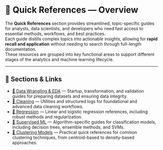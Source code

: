 

# 🧭 Quick References — Overview

The **Quick References** section provides streamlined, topic-specific guides for analysts, data scientists, and developers who need fast access to essential methods, workflows, and best practices.  
Each guide distills complex topics into actionable insights, allowing for **rapid recall and application** without needing to search through full-length documentation.  
These resources are grouped into key functional areas to support different stages of the analytics and machine learning lifecycle.

---

## 📂 Sections & Links

- [🧭 Data Wrangling & EDA](01%20-%20Data%20Wrangling%20%26%20EDA/index.md) — Startup, transformation, and validation guides for preparing datasets and ensuring data integrity.
- [🧭 Cleaning](02%20-%20Cleaning/index.md) — Utilities and structured logs for foundational and advanced data cleaning workflows.
- [🧭 Regression](03%20-%20Regression/index.md) — Linear and logistic regression references, including robust methods and regularization.
- [🧭 Supervised ML](04%20-%20Supervised%20ML/index.md) — Algorithm-specific guides for classification models, including decision trees, ensemble methods, and SVMs.
- [🧭 Clustering Models](05%20-%20Clustering%20Models/index.md) — Practical quick references for common clustering techniques, from centroid-based to density-based approaches.